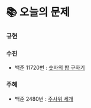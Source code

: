  # 📚 오늘의 문제
### 규현

### 수진
- 백준 11720번 : [숫자의 합 구하기](https://www.acmicpc.net/problem/11720)
### 주혜
- 백준 2480번 : [주사위 세개](https://www.acmicpc.net/problem/2480)
